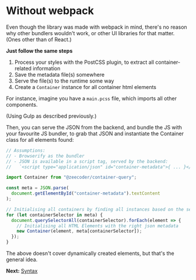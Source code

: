 # Without webpack

Even though the library was made with webpack in mind, there's no reason why
other bundlers wouldn't work, or other UI libraries for that matter.
(Ones other than of React.)

**Just follow the same steps**

1. Process your styles with the PostCSS plugin, to extract all container-related
   information
2. Save the metadata file(s) somewhere
3. Serve the file(s) to the runtime some way
4. Create a `Container` instance for all container html elements

For instance, imagine you have a `main.pcss` file, which imports all other
components.

(Using Gulp as described previously.)

Then, you can serve the JSON from the backend, and bundle the JS with your
favourite JS bundler, to grab that JSON and instantiate the Container class for
all elements found:

```js
// Assumptions:
// - Browserify as the bundler
// - JSON is available in a script tag, served by the backend:
//   `<script type="application/json" id="container-metadata">{ ... }</script>`

import Container from "@zeecoder/container-query";

const meta = JSON.parse(
  document.getElementById("container-metadata").textContent
);

// Initialising all containers by finding all instances based on the selectors
for (let containerSelector in meta) {
  document.querySelectorAll(containerSelector).forEach(element => {
    // Initialising all HTML Elements with the right json metadata
    new Container(element, meta[containerSelector]);
  });
}
```

The above doesn't cover dynamically created elements, but that's the general idea.

**Next:** [Syntax](syntax.md)
